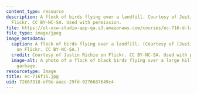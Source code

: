 ```yaml
---
content_type: resource
description: A flock of birds flying over a landfill. Courtesy of Justin Richie on
  Flickr. CC BY-NC-SA. Used with permission.
file: https://ol-ocw-studio-app-qa.s3.amazonaws.com/courses/ec-716-d-lab-waste-fall-2015/72667318ef9eaaec29fd0276687649c4_ec-716f15.jpg
file_type: image/jpeg
image_metadata:
  caption: A flock of birds flying over a landfill. (Courtesy of [Justin Richie](https://www.flickr.com/photos/jritch/4677188339/)
    on Flickr. CC BY-NC-SA.)
  credit: Courtesy of Justin Richie on Flickr. CC BY-NC-SA. Used with permission.
  image-alt: A photo of a flock of black birds flying over a large hill covered in
    garbage.
resourcetype: Image
title: ec-716f15.jpg
uid: 72667318-ef9e-aaec-29fd-0276687649c4
---
```

